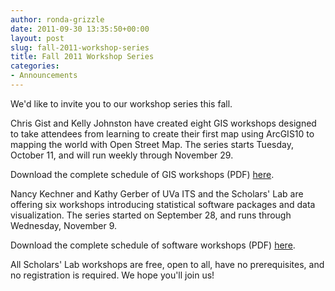 ```yaml
---
author: ronda-grizzle
date: 2011-09-30 13:35:50+00:00
layout: post
slug: fall-2011-workshop-series
title: Fall 2011 Workshop Series
categories:
- Announcements
---
```


We'd like to invite you to our workshop series this fall.

Chris Gist and Kelly Johnston have created eight GIS workshops designed to take attendees from learning to create their first map using ArcGIS10 to mapping the world with Open Street Map. The series starts Tuesday, October 11, and will run weekly through November 29.

Download the complete schedule of GIS workshops (PDF) [here](http://static.scholarslab.org/wp-content/uploads/2011/09/2011fall_workshop_gis.pdf).

Nancy Kechner and Kathy Gerber of UVa ITS and the Scholars' Lab are offering six workshops introducing statistical software packages and data visualization. The series started on September 28, and runs through Wednesday, November 9.

Download the complete schedule of software workshops (PDF) [here](http://static.scholarslab.org/wp-content/uploads/2011/09/2011fall_wkshp_sw.pdf).

All Scholars' Lab workshops are free, open to all, have no prerequisites, and no registration is required. We hope you'll join us!
